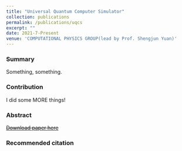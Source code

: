```yaml
---
title: "Universal Quantum Computer Simulator"
collection: publications
permalink: /publications/uqcs
excerpt: ""
date: 2021-7-Present
venue: 'COMPUTATIONAL PHYSICS GROUP(lead by Prof. Shengjun Yuan)'
---
```


### Summary
Something, something.

### Contribution

I did some MORE things!

### Abstract
[~~Download paper here~~](http://link.to.paper2/)

### Recommended citation